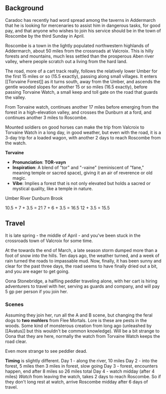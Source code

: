 ## Background

Caradoc has recently had word spread among the taverns in Addermarch that he is looking for mercenaries to assist him in dangerous tasks, for good pay, and that anyone who wishes to join his service should be in the town of Roscombe by the third Sunday in April.

Roscombe is a town in the lightly populated northwestern highlands of Addermarch, about 50 miles from the crossroads at Valcroix. This is hilly forests and mountains, much less settled than the prosperous Aben river valley, where people scratch out a living from the hard land. 

The road, more of a cart track really, follows the relatively lower Umber for the first 15 miles or so (15.5 exactly), passing along small villages. It enters [[Torvaine Forest]] as it turns south, away from the Umber, and ascends the gentle wooded slopes for another 15 or so miles (16.5 exactly), before passing Torvaine Watch, a small keep and toll gate on the road that guards the valley. 

From Torvaine watch, continues another 17 miles before emerging from the forest in a high-elevation valley, and crosses the Dunburn at a ford, and continues another 3 miles to Roscombe. 

Mounted soldiers on good horses can make the trip from Valcroix to Torvaine Watch in a long day, in good weather, but even with the road, it is a 3-day trip for a loaded wagon, with another 2 days to reach Roscombe from the watch. 

**Torvaine**

- **Pronunciation**: **TOR-vayn**
- **Inspiration**: A blend of "tor" and "-vaine" (reminiscent of "fane," meaning temple or sacred space), giving it an air of reverence or old magic.
- **Vibe**: Implies a forest that is not only elevated but holds a sacred or mystical quality, like a temple in nature.

Umber River
Dunburn Brook

10.5 + 7 + 3.5 = 21
7 + 6 + 3.5 = 16.5
12 + 3.5 = 15.5 

## Travel

It is late spring - the middle of April - and you've been stuck in the crossroads town of Valcroix for some time. 

At the towards the end of March, a late season storm dumped more than a foot of snow into the hills. Ten days ago, the weather turned, and a week of rain turned the roads to impassable mud. Now, finally, it has been sunny and clear for the past three days, the road seems to have finally dried out a bit, and you are eager to get going. 

Oona Stonebridge, a halfling peddler traveling alone, with her cart is hiring adventurers to travel with her, serving as guards and company, and will pay 5 gp per person if you join her. 

### Scenes

Assuming they join her, run all the A and B scene, but changing the feral dogs to **two mohlers** from Flee Mortals. Lore is these are pests in the woods. Some kind of monsterous creation from long ago (unleashed by [[Avatus]] but this wouldn't be common knowledge). Will be a bit strange to Oona that they are here, normally the watch from Torvaine Watch keeps the road clear. 

Even more strange to see peddler dead. 

**Timing** is slightly different. 
Day 1 - along the river, 10 miles
Day 2 - into the forest, 5 miles then 3 miles in forest, slow going
Day 3 - forest, encounters happen, end after 8 miles so 26 miles total
Day 4 - watch midday (after 4 miles)
*Watch*
from leaving the watch, takes 2 days to reach Roscombe. So if they don't long rest at watch, arrive Roscombe midday after 6 days of travel. 

